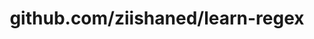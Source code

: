 ---
layout: post
title: github.com/ziishaned/learn-regex
categories: link
tags: [انگلیسی, برنامه‌نویسی]
---